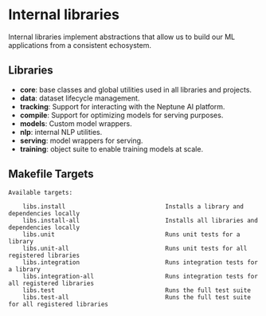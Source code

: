 # Internal libraries

Internal libraries implement abstractions that allow us to build our ML applications from a consistent echosystem.

## Libraries

- **core**: base classes and global utilities used in all libraries and projects.
- **data**: dataset lifecycle management.
- **tracking**: Support for interacting with the Neptune AI platform.
- **compile**: Support for optimizing models for serving purposes.
- **models**: Custom model wrappers.
- **nlp**: internal NLP utilities.
- **serving**: model wrappers for serving.
- **training**: object suite to enable training models at scale.

## Makefile Targets

```text
Available targets:

    libs.install                            Installs a library and dependencies locally
    libs.install-all                        Installs all libraries and dependencies locally
    libs.unit                               Runs unit tests for a library
    libs.unit-all                           Runs unit tests for all registered libraries
    libs.integration                        Runs integration tests for a library
    libs.integration-all                    Runs integration tests for all registered libraries
    libs.test                               Runs the full test suite
    libs.test-all                           Runs the full test suite for all registered libraries


```
